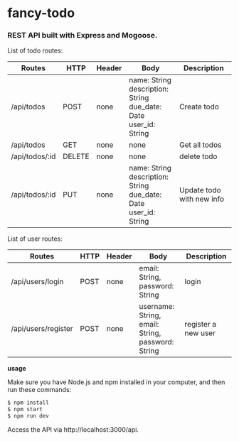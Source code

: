 # fancy-todo

### REST API built with Express and Mogoose.

List of todo routes:

| Routes         | HTTP   | Header | Body                                                                     | Description               |
|----------------|--------|--------|--------------------------------------------------------------------------|---------------------------|
| /api/todos     | POST   | none   | name: String<br>description: String<br>due_date: Date<br>user_id: String | Create todo               |
| /api/todos     | GET    | none   | none                                                                     | Get all todos             |
| /api/todos/:id | DELETE | none   | none                                                                     | delete todo               |
| /api/todos/:id | PUT    | none   | name: String<br>description: String<br>due_date: Date<br>user_id: String | Update todo with new info |

List of user routes:

| Routes              | HTTP | Header | Body                                                    | Description         |
|---------------------|------|--------|---------------------------------------------------------|---------------------|
| /api/users/login    | POST | none   | email: String,<br>password: String                      | login               |
| /api/users/register | POST | none   | username: String,<br>email: String,<br>password: String | register a new user |

 **usage**

 Make sure you have Node.js and npm installed in your computer, and then run these commands:

 ```javascript
$ npm install
$ npm start
$ npm run dev
```

Access the API via http://localhost:3000/api.